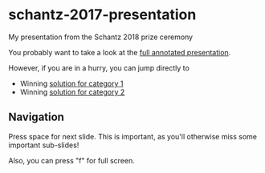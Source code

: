 # schantz-2017-presentation
My presentation from the Schantz 2018 prize ceremony

You probably want to take a look at the [full annotated presentation](https://chrivers.github.io/schantz-2017-presentation/index.html).

However, if you are in a hurry, you can jump directly to

  - Winning [solution for category 1](https://chrivers.github.io/schantz-2017-presentation/index.html#/41)
  - Winning [solution for category 2](https://chrivers.github.io/schantz-2017-presentation/index.html#/50)

## Navigation

Press space for next slide. This is important, as you'll otherwise miss some important sub-slides!

Also, you can press "f" for full screen.

